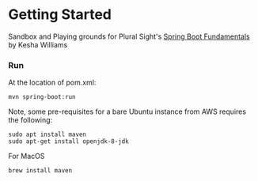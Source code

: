 # Getting Started
Sandbox and Playing grounds for Plural Sight's [Spring Boot Fundamentals](https://app.pluralsight.com/library/courses/spring-boot-fundamentals/table-of-contents) by Kesha Williams
### Run
At the location of pom.xml:

    mvn spring-boot:run

Note, some pre-requisites for a bare Ubuntu instance from AWS requires the following:

    sudo apt install maven
    sudo apt-get install openjdk-8-jdk
    
For MacOS

    brew install maven
    
